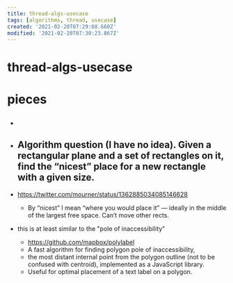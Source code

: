```yaml
---
title: thread-algs-usecase
tags: [algorithms, thread, usecase]
created: '2021-02-20T07:29:08.660Z'
modified: '2021-02-20T07:30:23.867Z'
---
```


# thread-algs-usecase

# pieces

- ## 

- ## Algorithm question (I have no idea). Given a rectangular plane and a set of rectangles on it, find the “nicest” place for a new rectangle with a given size. 
- https://twitter.com/mourner/status/1362885034085146628
  - By “nicest” I mean “where you would place it” — ideally in the middle of the largest free space. Can’t move other rects.
- this is at least similar to the "pole of inaccessibility"
  - https://github.com/mapbox/polylabel
  - A fast algorithm for finding polygon pole of inaccessibility, 
  - the most distant internal point from the polygon outline (not to be confused with centroid), implemented as a JavaScript library. 
  - Useful for optimal placement of a text label on a polygon.
